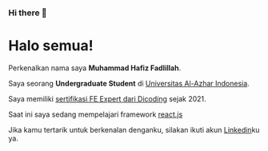 ### Hi there 👋

<!--
**hfsmhmmd/hfsmhmmd** is a ✨ _special_ ✨ repository because its `README.md` (this file) appears on your GitHub profile.

Here are some ideas to get you started:

- 🔭 I’m currently working on ...
- 🌱 I’m currently learning ...
- 👯 I’m looking to collaborate on ...
- 🤔 I’m looking for help with ...
- 💬 Ask me about ...
- 📫 How to reach me: ...
- 😄 Pronouns: ...
- ⚡ Fun fact: ...
-->
# Halo semua! 

Perkenalkan nama saya **Muhammad Hafiz Fadlillah**.

Saya seorang **Undergraduate Student** di [Universitas Al-Azhar Indonesia](https://www.uai.ac.id/).

Saya memiliki [sertifikasi FE Expert dari Dicoding](https://www.dicoding.com/certificates/72ZDE6Y16PYW) sejak 2021.

Saat ini saya sedang mempelajari framework [react.js](https://reactjs.org/) 

Jika kamu tertarik untuk berkenalan denganku, silakan ikuti akun [Linkedin](https://www.linkedin.com/in/muhammad-hafiz-095417202//)ku ya.

